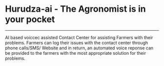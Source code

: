 # Hurudza-ai - The Agronomist is in your pocket

---

AI based voiccec assisted Contact Center for assisting Farmers with their problems. Farmers can log their issues with the contact center through phone calls/SMS/ Website and in return, an automated voice reponse can be provided to the farmers with the most appropriate solution for their problems.
